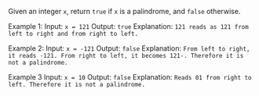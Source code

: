 Given an integer `x`, return `true` if `x` is a palindrome, and `false` otherwise.

Example 1:
Input: `x = 121`
Output: `true`
Explanation: `121 reads as 121 from left to right and from right to left.`

Example 2:
Input: `x = -121`
Output: `false`
Explanation: `From left to right, it reads -121. From right to left, it becomes 121-. Therefore it is not a palindrome.`

Example 3
Input: `x = 10`
Output: `false`
Explanation: `Reads 01 from right to left. Therefore it is not a palindrome.`

